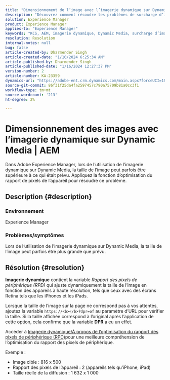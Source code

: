 ```yaml
---
title: "Dimensionnement de l’image avec l’imagerie dynamique sur Dynamic Media | AEM"
description: "Découvrez comment résoudre les problèmes de surcharge d’image lorsque la fonction d’imagerie dynamique est utilisée dans Dynamic Media. Appliquez la fonction d’optimisation du rapport de pixels de l’appareil."
solution: Experience Manager
product: Experience Manager
applies-to: "Experience Manager"
keywords: "KCS, AEM, imagerie dynamique, Dynamic Media, surcharge d’image"
resolution: Resolution
internal-notes: null
bug: false
article-created-by: Dharmender Singh
article-created-date: "1/10/2024 6:25:34 AM"
article-published-by: Dharmender Singh
article-published-date: "1/16/2024 12:27:37 PM"
version-number: 2
article-number: KA-23359
dynamics-url: "https://adobe-ent.crm.dynamics.com/main.aspx?forceUCI=1&pagetype=entityrecord&etn=knowledgearticle&id=fa0b370e-81af-ee11-a569-6045bd0065b6"
source-git-commit: 86f31f25da4fa2597457c790a75709b81a0cc3f1
workflow-type: tm+mt
source-wordcount: '213'
ht-degree: 2%

---
```


# Dimensionnement des images avec l’imagerie dynamique sur Dynamic Media | AEM


Dans Adobe Experience Manager, lors de l’utilisation de l’imagerie dynamique sur Dynamic Media, la taille de l’image peut parfois être supérieure à ce qui était prévu. Appliquez la fonction d’optimisation du rapport de pixels de l’appareil pour résoudre ce problème.

## Description {#description}


### <b>Environnement</b>

Experience Manager

### <b>Problèmes/symptômes</b>

Lors de l’utilisation de l’imagerie dynamique sur Dynamic Media, la taille de l’image peut parfois être plus grande que prévu.


## Résolution {#resolution}


<b>Imagerie dynamique</b> contient la variable *Rapport des pixels de périphérique (RPD)* qui ajuste dynamiquement la taille de l’image en fonction des appareils à haute résolution, tels que ceux avec des écrans Retina tels que les iPhones et les iPads.

Lorsque la taille de l’image sur la page ne correspond pas à vos attentes, ajoutez la variable `https://<b></b>?dpr=of` au paramètre d’URL pour vérifier la taille. Si la taille affichée correspond à l’original après l’application de cette option, cela confirme que la variable <b>DPR</b> a eu un effet.

Accéder à [Imagerie dynamique/À propos de l’optimisation du rapport des pixels de périphérique (RPD)](https://experienceleague.adobe.com/docs/experience-manager-65/assets/dynamic/imaging-faq.html#dpr)pour une meilleure compréhension de l’optimisation du rapport des pixels de périphérique.

Exemple :

- Image cible : 816 x 500
- Rapport des pixels de l’appareil : 2 (appareils tels qu’iPhone, iPad)
- Taille réelle de la diffusion : 1 632 x 1 000

